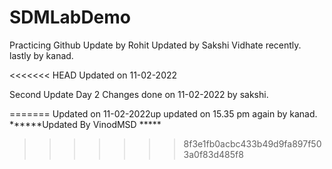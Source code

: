 # SDMLabDemo
Practicing Github
Update by Rohit
Updated by Sakshi Vidhate recently.
lastly by kanad.

<<<<<<< HEAD
Updated on 11-02-2022

Second Update
Day 2 Changes done on 11-02-2022 by sakshi.

=======
Updated on 11-02-2022up
updated on 15.35 pm again by kanad.
******Updated By VinodMSD *****
>>>>>>> 8f3e1fb0acbc433b49d9fa897f503a0f83d485f8

